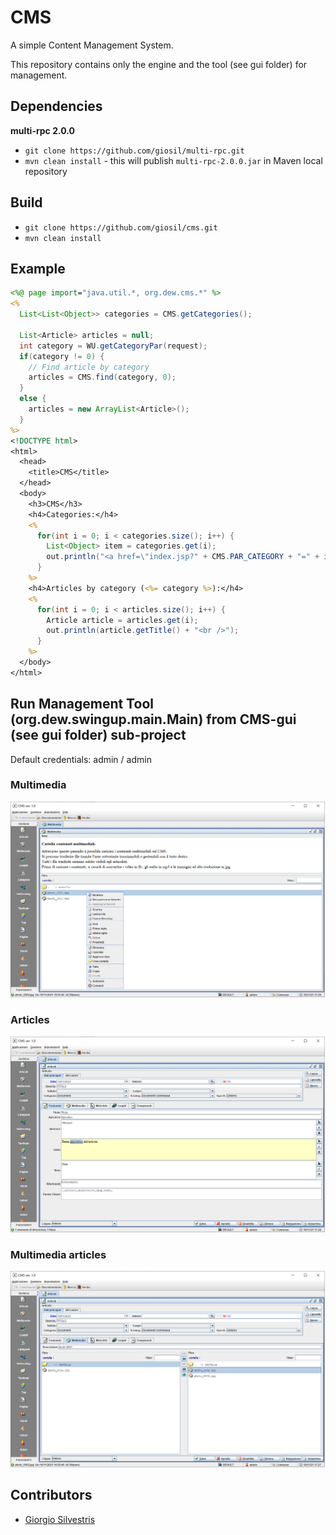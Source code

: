 # CMS

A simple Content Management System.

This repository contains only the engine and the tool (see gui folder) for management.

## Dependencies

**multi-rpc 2.0.0**

- `git clone https://github.com/giosil/multi-rpc.git` 
- `mvn clean install` - this will publish `multi-rpc-2.0.0.jar` in Maven local repository

## Build

- `git clone https://github.com/giosil/cms.git`
- `mvn clean install`

## Example

```jsp
<%@ page import="java.util.*, org.dew.cms.*" %>
<%
  List<List<Object>> categories = CMS.getCategories();
  
  List<Article> articles = null;
  int category = WU.getCategoryPar(request);
  if(category != 0) {
    // Find article by category
    articles = CMS.find(category, 0);
  }
  else {
    articles = new ArrayList<Article>();
  }
%>
<!DOCTYPE html>
<html>
  <head>
    <title>CMS</title>
  </head>
  <body>
    <h3>CMS</h3>
    <h4>Categories:</h4>
    <% 
      for(int i = 0; i < categories.size(); i++) {
        List<Object> item = categories.get(i);
        out.println("<a href=\"index.jsp?" + CMS.PAR_CATEGORY + "=" + item.get(0) + "\">" + item.get(1) + "</a><br />");
      }
    %>
    <h4>Articles by category (<%= category %>):</h4>
    <% 
      for(int i = 0; i < articles.size(); i++) {
        Article article = articles.get(i);
        out.println(article.getTitle() + "<br />");
      }
    %>
  </body>
</html>
```

## Run Management Tool (org.dew.swingup.main.Main) from CMS-gui (see gui folder) sub-project

Default credentials: admin / admin

### Multimedia

![Multimedia](img/01_multimedia.png)

### Articles

![Articles](img/02_articles.png)

### Multimedia articles

![Multimedia articles](img/03_articles_mult.png)

## Contributors

* [Giorgio Silvestris](https://github.com/giosil)

